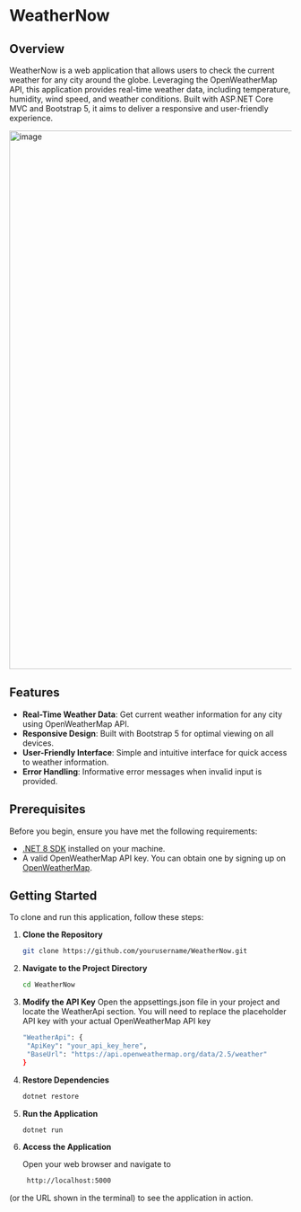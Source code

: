 # WeatherNow

## Overview
WeatherNow is a web application that allows users to check the current weather for any city around the globe. Leveraging the OpenWeatherMap API, this application provides real-time weather data, including temperature, humidity, wind speed, and weather conditions. Built with ASP.NET Core MVC and Bootstrap 5, it aims to deliver a responsive and user-friendly experience.

<img width="959" alt="image" src="https://github.com/user-attachments/assets/b3c308af-2e65-40e6-9110-9a72a7231fb0">

## Features
- **Real-Time Weather Data**: Get current weather information for any city using OpenWeatherMap API.
- **Responsive Design**: Built with Bootstrap 5 for optimal viewing on all devices.
- **User-Friendly Interface**: Simple and intuitive interface for quick access to weather information.
- **Error Handling**: Informative error messages when invalid input is provided.

## Prerequisites
Before you begin, ensure you have met the following requirements:
- [.NET 8 SDK](https://dotnet.microsoft.com/download/dotnet/8.0) installed on your machine.
- A valid OpenWeatherMap API key. You can obtain one by signing up on [OpenWeatherMap](https://openweathermap.org/).

## Getting Started

To clone and run this application, follow these steps:

1. **Clone the Repository**
   
   ```bash
   git clone https://github.com/yourusername/WeatherNow.git

3. **Navigate to the Project Directory**
   
   ```bash
   cd WeatherNow

4. **Modify the API Key**
Open the appsettings.json file in your project and locate the WeatherApi section. You will need to replace the placeholder API key with your actual OpenWeatherMap API key
   ```bash
   "WeatherApi": {
    "ApiKey": "your_api_key_here", 
    "BaseUrl": "https://api.openweathermap.org/data/2.5/weather"
   }

5. **Restore Dependencies**
   
   ```bash
   dotnet restore

6. **Run the Application**
   
   ```bash
   dotnet run

7. **Access the Application**

   Open your web browser and navigate to
   ```bash
    http://localhost:5000
(or the URL shown in the terminal) to see the application in action. 

   
